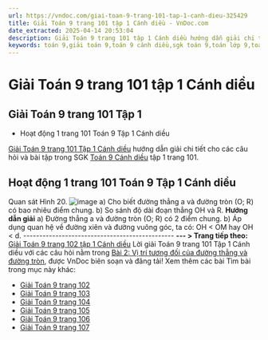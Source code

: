```yaml
---
url: https://vndoc.com/giai-toan-9-trang-101-tap-1-canh-dieu-325429
title: Giải Toán 9 trang 101 tập 1 Cánh diều - VnDoc.com
date_extracted: 2025-04-14 20:53:04
description: Giải Toán 9 trang 101 tập 1 Cánh diều hướng dẫn giải chi tiết các câu hỏi và bài tập trong SGK Toán 9 Cánh diều tập 1.
keywords: toán 9,giải toán 9,toán 9 cánh diều,sgk toán 9,toán lớp 9,toán lớp 9 cánh diều,sgk toán 9 cánh diều,toán 9 cd,giải sgk toán 9 cánh diều,toán 9 cánh diều tập 1,giải bài tập toán 9 cánh diều,Toán 9 Bài 2 Vị trí tương đối của đường thẳng và đường tròn,Vị trí tương đối của đường thẳng và đường tròn,Giải Toán 9 Cánh diều tập 1 trang 104,Giải Toán 9 Cánh diều tập 1 trang 105,toán 9 trang 101,giải toán 9 trang 101,toán 9 trang 101 cánh diều,giải toán 9 trang 101 cánh diều
---
```


# Giải Toán 9 trang 101 tập 1 Cánh diều
## **Giải Toán 9 trang 101 Tập 1**
  * Hoạt động 1 trang 101 Toán 9 Tập 1 Cánh diều

[Giải Toán 9 trang 101 Tập 1 Cánh diều](<https://vndoc.com/giai-toan-9-trang-101-tap-1-canh-dieu-325429>) hướng dẫn giải chi tiết cho các câu hỏi và bài tập trong SGK [Toán 9 Cánh diều](<https://vndoc.com/toan-9-canh-dieu>) tập 1 trang 101.
## **Hoạt động 1 trang 101 Toán 9 Tập 1 Cánh diều**
Quan sát Hình 20.
![image](https://i.vdoc.vn/data/image/2024/07/30/638579538472994348.png)
a\) Cho biết đường thẳng a và đường tròn \(O; R\) có bao nhiêu điểm chung.
b\) So sánh độ dài đoạn thẳng OH và R.
**Hướng dẫn giải**
a\) Đường thẳng a và đường tròn \(O; R\) có 2 điểm chung.
b\) Áp dụng quan hệ về đường xiên và đường vuông góc, ta có:
OH < OM hay OH < d.
\-----------------------------------------------
**\--- > Trang tiếp theo:** [Giải Toán 9 trang 102 tập 1 Cánh diều](<https://vndoc.com/giai-toan-9-trang-102-tap-1-canh-dieu-325436>)
Lời giải Toán 9 trang 101 Tập 1 Cánh diều với các câu hỏi nằm trong [Bài 2: Vị trí tương đối của đường thẳng và đường tròn](<https://vndoc.com/toan-9-canh-dieu-bai-2-vi-tri-tuong-doi-cua-duong-thang-va-duong-tron-321799>), được VnDoc biên soạn và đăng tải\!
Xem thêm các bài Tìm bài trong mục này khác:
  * [Giải Toán 9 trang 102](</giai-toan-9-trang-102-tap-1-canh-dieu-325436>)
  * [Giải Toán 9 trang 103](</giai-toan-9-trang-103-tap-1-canh-dieu-325438>)
  * [Giải Toán 9 trang 104](</giai-toan-9-trang-104-tap-1-canh-dieu-325441>)
  * [Giải Toán 9 trang 105](</giai-toan-9-trang-105-tap-1-canh-dieu-325443>)
  * [Giải Toán 9 trang 106](</giai-toan-9-trang-106-tap-1-canh-dieu-325445>)
  * [Giải Toán 9 trang 107](</giai-toan-9-trang-107-tap-1-canh-dieu-325448>)

